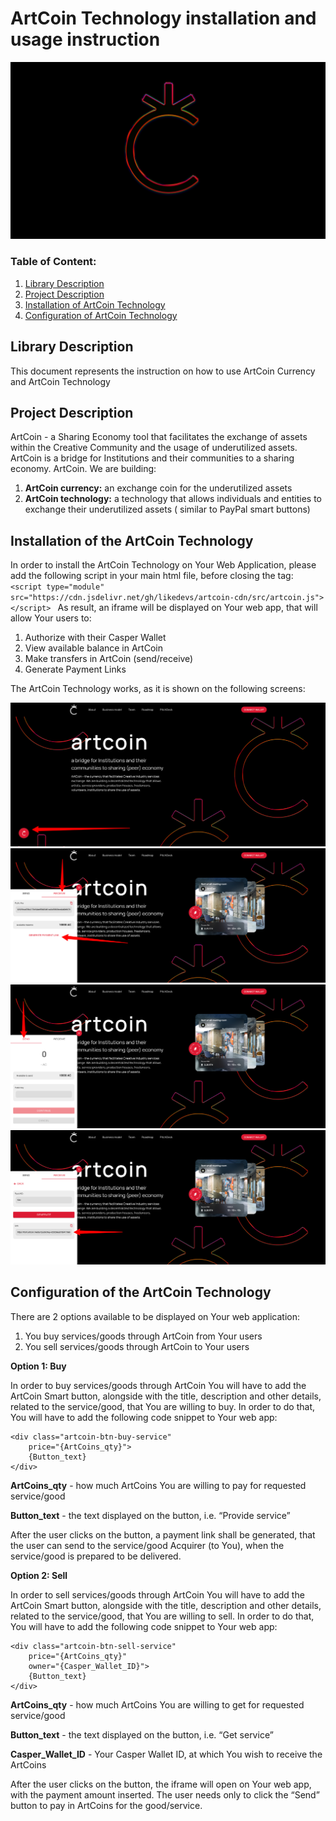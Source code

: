 # ArtCoin Technology installation and usage instruction

<img src="images/ArtCoin-Youtube-cover.jpg"/>

### Table of Content:

1. [Library Description](#library-description)
2. [Project Description](#project-description)
3. [Installation of ArtCoin Technology](#installation)
4. [Configuration of ArtCoin Technology](#configuration)

<a id="library-description"></a>

## Library Description

This document represents the instruction on how to use ArtCoin Currency and ArtCoin Technology

<a id="project-description"></a>

## Project Description

ArtCoin - a Sharing Economy tool that facilitates the exchange of assets within the Creative Community and the usage of
underutilized assets.
ArtCoin is a bridge for Institutions and their communities to a sharing economy.
ArtCoin.
We are building:

1. <b>ArtCoin currency:</b> an exchange coin for the underutilized assets
2. <b>ArtCoin technology:</b> a technology that allows individuals and entities to exchange their underutilized assets (
   similar to PayPal smart buttons)

<a id="installation"></a>

## Installation of the ArtCoin Technology

In order to install the ArtCoin Technology on Your Web Application, please add the following script in your main html
file, before closing the </body>
tag: ```<script type="module" src="https://cdn.jsdelivr.net/gh/likedevs/artcoin-cdn/src/artcoin.js"></script> ```
As result, an iframe will be displayed on Your web app, that will allow Your users to:

1. Authorize with their Casper Wallet
2. View available balance in ArtCoin
3. Make transfers in ArtCoin (send/receive)
4. Generate Payment Links

The ArtCoin Technology works, as it is shown on the following screens:

<img src="images/1-Artcoin.png" />
<img src="images/2-Artcoin-receive.png" />
<img src="images/3-Artcoin-send.png" />
<img src="images/4-Artcoin-payment-link.png" />

<a id="configuration"></a>

## Configuration of the ArtCoin Technology

There are 2 options available to be displayed on Your web application:

1. You buy services/goods through ArtCoin from Your users
2. You sell services/goods through ArtCoin to Your users


<b>Option 1: Buy</b>

In order to buy services/goods through ArtCoin You will have to add the ArtCoin Smart button, alongside with the title,
description and other details, related to the service/good, that You are willing to buy. In order to do that, You will
have to add the following code snippet to Your web app:

```
<div class="artcoin-btn-buy-service" 
    price="{ArtCoins_qty}">              
    {Button_text}
</div>
```

<b>ArtCoins_qty</b> - how much ArtCoins You are willing to pay for requested service/good

<b>Button_text</b> - the text displayed on the button, i.e. “Provide service”

After the user clicks on the button, a payment link shall be generated, that the user can send to the service/good
Acquirer (to You), when the service/good is prepared to be delivered.


<b>Option 2: Sell</b>

In order to sell services/goods through ArtCoin You will have to add the ArtCoin Smart button, alongside with the title,
description and other details, related to the service/good, that You are willing to sell. In order to do that, You will
have to add the following code snippet to Your web app:

```
<div class="artcoin-btn-sell-service" 
    price="{ArtCoins_qty}"
    owner="{Casper_Wallet_ID}">              
    {Button_text}
</div>
```

<b>ArtCoins_qty</b> - how much ArtCoins You are willing to get for requested service/good

<b>Button_text</b> - the text displayed on the button, i.e. “Get service”

<b>Casper_Wallet_ID</b> - Your Casper Wallet ID, at which You wish to receive the ArtCoins

After the user clicks on the button, the iframe will open on Your web app, with the payment amount inserted. The user
needs only to click the “Send” button to pay in ArtCoins for the good/service.